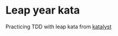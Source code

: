 # Leap year kata
Practicing TDD with leap kata from [katalyst](https://katalyst.codurance.com/leap-year)